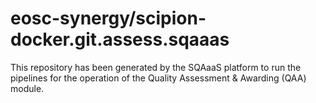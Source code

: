 # eosc-synergy/scipion-docker.git.assess.sqaaas
This repository has been generated by the SQAaaS platform to run the pipelines
for the operation of the
Quality Assessment & Awarding (QAA)
module.